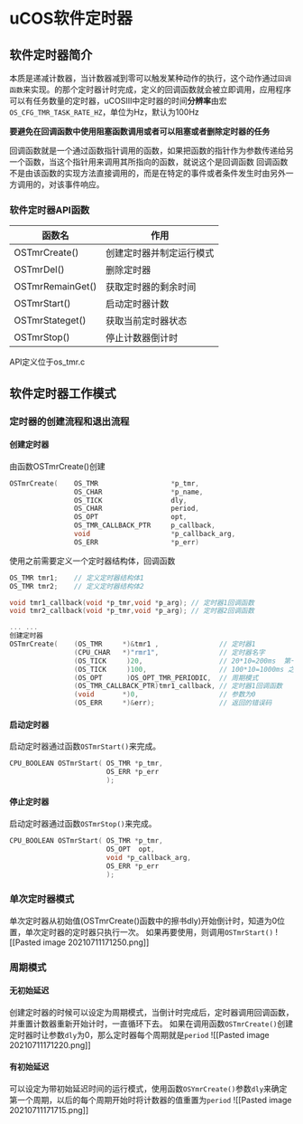 # uCOS软件定时器
## 软件定时器简介
本质是递减计数器，当计数器减到零可以触发某种动作的执行，这个动作通过`回调函数`来实现。的那个定时器计时完成，定义的回调函数就会被立即调用，应用程序可以有任务数量的定时器，uCOSIII中定时器的时间**分辨率**由宏`OS_CFG_TMR_TASK_RATE_HZ`，单位为Hz，默认为100Hz

**要避免在回调函数中使用阻塞函数调用或者可以阻塞或者删除定时器的任务**

回调函数就是一个通过函数指针调用的函数，如果把函数的指针作为参数传递给另一个函数，当这个指针用来调用其所指向的函数，就说这个是回调函数
回调函数不是由该函数的实现方法直接调用的，而是在特定的事件或者条件发生时由另外一方调用的，对该事件响应。

### 软件定时器API函数

| 函数名           | 作用                     |
| ---------------- | ------------------------ |
| OSTmrCreate()    | 创建定时器并制定运行模式 |
| OSTmrDel()       | 删除定时器               |
| OSTmrRemainGet() | 获取定时器的剩余时间     |
| OSTmrStart()     | 启动定时器计数           |
| OSTmrStateget()  | 获取当前定时器状态       |
| OSTmrStop()      | 停止计数器倒计时         |

API定义位于os_tmr.c

## 软件定时器工作模式
### 定时器的创建流程和退出流程
#### 创建定时器
由函数OSTmrCreate()创建
```c
OSTmrCreate(	OS_TMR					*p_tmr,
				OS_CHAR					*p_name,
				OS_TICK					dly,
				OS_CHAR					period,
				OS_OPT					opt,
				OS_TMR_CALLBACK_PTR		p_callback,
				void					*p_callback_arg,
				OS_ERR					*p_err)
```
使用之前需要定义一个定时器结构体，回调函数
```c
OS_TMR tmr1;	// 定义定时器结构体1
OS_TMR tmr2;	// 定义定时器结构体2

void tmr1_callback(void *p_tmr,void *p_arg); // 定时器1回调函数
void tmr2_callback(void *p_tmr,void *p_arg); // 定时器2回调函数

... ...
创建定时器
OSTmrCreate(	(OS_TMR  	*)&tmr1 ,				// 定时器1
				(CPU_CHAR	*)"rmr1",				// 定时器名字
				(OS_TICK	 )20,					// 20*10=200ms	第一个周期
				(OS_TICK	 )100,					// 100*10=1000ms 之后的延时
				(OS_OPT	 	 )OS_OPT_TMR_PERIODIC,	// 周期模式
				(OS_TMR_CALLBACK_PTR)tmr1_callback,	// 定时器1回调函数
				(void 		*)0,					// 参数为0
				(OS_ERR		*)&err);				// 返回的错误码


```

#### 启动定时器
启动定时器通过函数`OSTmrStart()`来完成。
```c
CPU_BOOLEAN	OSTmrStart(	OS_TMR *p_tmr,
						OS_ERR *p_err
						);
```

#### 停止定时器
启动定时器通过函数`OSTmrStop()`来完成。
```c
CPU_BOOLEAN	OSTmrStart(	OS_TMR *p_tmr,
						OS_OPT	opt,
						void *p_callback_arg,
						OS_ERR *p_err
						);
```

### 单次定时器模式
单次定时器从初始值(OSTmrCreate()函数中的擦书dly)开始倒计时，知道为0位置，单次定时器的定时器只执行一次。
如果再要使用，则调用`OSTmrStart()`
![[Pasted image 20210711171250.png]]

### 周期模式
#### 无初始延迟
创建定时器的时候可以设定为周期模式，当倒计时完成后，定时器调用回调函数，并重置计数器重新开始计时，一直循环下去。
如果在调用函数`OSTmrCreate()`创建定时器时让参数`dly`为0，那么定时器每个周期就是`period`
![[Pasted image 20210711171220.png]]

#### 有初始延迟
可以设定为带初始延迟时间的运行模式，使用函数`OSYmrCreate()`参数`dly`来确定第一个周期，以后的每个周期开始时将计数器的值重置为`period`
![[Pasted image 20210711171715.png]]
